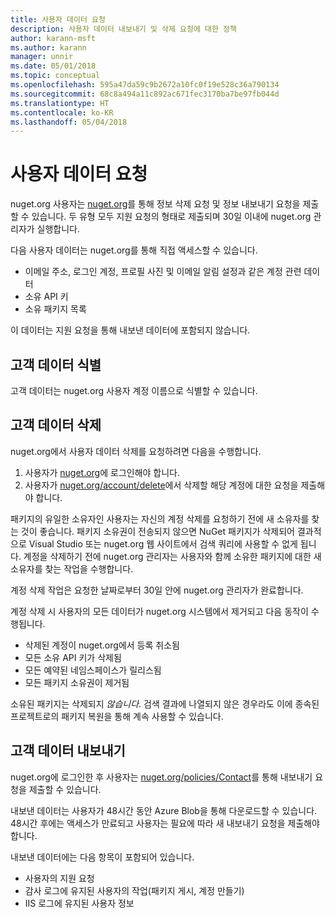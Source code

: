 ```yaml
---
title: 사용자 데이터 요청
description: 사용자 데이터 내보내기 및 삭제 요청에 대한 정책
author: karann-msft
ms.author: karann
manager: unnir
ms.date: 05/01/2018
ms.topic: conceptual
ms.openlocfilehash: 595a47da59c9b2672a10fc0f19e528c36a790134
ms.sourcegitcommit: 68c8a494a11c892ac671fec3170ba7be97fb044d
ms.translationtype: HT
ms.contentlocale: ko-KR
ms.lasthandoff: 05/04/2018
---
```

# <a name="user-data-requests"></a>사용자 데이터 요청

nuget.org 사용자는 [nuget.org](https://www.nuget.org)를 통해 정보 삭제 요청 및 정보 내보내기 요청을 제출할 수 있습니다. 두 유형 모두 지원 요청의 형태로 제출되며 30일 이내에 nuget.org 관리자가 실행합니다.

다음 사용자 데이터는 nuget.org를 통해 직접 액세스할 수 있습니다.

* 이메일 주소, 로그인 계정, 프로필 사진 및 이메일 알림 설정과 같은 계정 관련 데이터
* 소유 API 키
* 소유 패키지 목록

이 데이터는 지원 요청을 통해 내보낸 데이터에 포함되지 않습니다.

## <a name="identifying-customer-data"></a>고객 데이터 식별

고객 데이터는 nuget.org 사용자 계정 이름으로 식별할 수 있습니다.

## <a name="deleting-customer-data"></a>고객 데이터 삭제

nuget.org에서 사용자 데이터 삭제를 요청하려면 다음을 수행합니다.

1. 사용자가 [nuget.org](https://www.nuget.org)에 로그인해야 합니다.
1. 사용자가 [nuget.org/account/delete](https://www.nuget.org/account/delete)에서 삭제할 해당 계정에 대한 요청을 제출해야 합니다.

패키지의 유일한 소유자인 사용자는 자신의 계정 삭제를 요청하기 전에 새 소유자를 찾는 것이 좋습니다. 패키지 소유권이 전송되지 않으면 NuGet 패키지가 삭제되어 결과적으로 Visual Studio 또는 nuget.org 웹 사이트에서 검색 쿼리에 사용할 수 없게 됩니다. 계정을 삭제하기 전에 nuget.org 관리자는 사용자와 함께 소유한 패키지에 대한 새 소유자를 찾는 작업을 수행합니다.

계정 삭제 작업은 요청한 날짜로부터 30일 안에 nuget.org 관리자가 완료합니다.

계정 삭제 시 사용자의 모든 데이터가 nuget.org 시스템에서 제거되고 다음 동작이 수행됩니다.

* 삭제된 계정이 nuget.org에서 등록 취소됨
* 모든 소유 API 키가 삭제됨
* 모든 예약된 네임스페이스가 릴리스됨
* 모든 패키지 소유권이 제거됨

소유된 패키지는 삭제되지 *않습니다*. 검색 결과에 나열되지 않은 경우라도 이에 종속된 프로젝트로의 패키지 복원을 통해 계속 사용할 수 있습니다.

## <a name="exporting-customer-data"></a>고객 데이터 내보내기

nuget.org에 로그인한 후 사용자는 [nuget.org/policies/Contact](https://www.nuget.org/policies/Contact)를 통해 내보내기 요청을 제출할 수 있습니다.

내보낸 데이터는 사용자가 48시간 동안 Azure Blob을 통해 다운로드할 수 있습니다. 48시간 후에는 액세스가 만료되고 사용자는 필요에 따라 새 내보내기 요청을 제출해야 합니다.

내보낸 데이터에는 다음 항목이 포함되어 있습니다.

* 사용자의 지원 요청
* 감사 로그에 유지된 사용자의 작업(패키지 게시, 계정 만들기)
* IIS 로그에 유지된 사용자 정보
